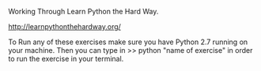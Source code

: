 Working Through Learn Python the Hard Way. 

http://learnpythonthehardway.org/

To Run any of these exercises make sure you have 
Python 2.7 running on your machine. Then you can 
type in >> python "name of exercise" in order to 
run the exercise in your terminal. 

